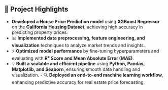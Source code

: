 ## 🚀 Project Highlights  

- **Developed a House Price Prediction model** using **XGBoost Regressor** on the **California Housing Dataset**, achieving high accuracy in predicting property prices.  
- 📊 **Implemented data preprocessing, feature engineering, and visualization** techniques to analyze market trends and insights.  
- ⚡ **Optimized model performance** by fine-tuning hyperparameters and evaluating with **R² Score and Mean Absolute Error (MAE)**.  
- 💡 **Built a scalable and efficient pipeline** using **Python, Pandas, Matplotlib, and Seaborn**, ensuring smooth data handling and visualization. - 🔍 **Deployed an end-to-end machine learning workflow**, enhancing predictive accuracy for real estate price forecasting.  
